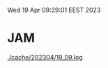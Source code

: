 Wed 19 Apr 09:29:01 EEST 2023
# JAM
<a href='./cache/202304/19_09.log'>./cache/202304/19_09.log</a>
